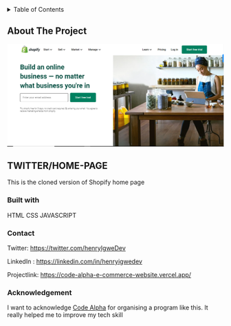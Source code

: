 <!-- TABLE OF CONTENTS -->
<details>
  <summary>Table of Contents</summary>
  <ol>
    <li>
      <a href="#about-the-project">About The Project</a>
      <ul>
        <li><a href="#built-with">Built With</a></li>
      </ul>
    </li>
    <li>
      <a href="#getting-started">Getting Started</a>s
    </li>
    <li><a href="#contact">Contact</a></li>
    <li><a href="#acknowledgments">Acknowledgments</a></li>
  </ol>
</details>

<!-- ABOUT THE PROJECT -->

## About The Project

![](./img/screenshot.png)

## TWITTER/HOME-PAGE

This is the cloned version of Shopify home page

### Built with

HTML
CSS
JAVASCRIPT

### Contact

Twitter: https://twitter.com/henryIgweDev

LinkedIn : https://linkedin.com/in/henryigwedev

Projectlink: https://code-alpha-e-commerce-website.vercel.app/

### Acknowledgement

I want to acknowledge [Code Alpha](https://www.linkedin.com/company/codealpha/?lipi=urn%3Ali%3Apage%3Acompanies_company_index%3Bd4cd82ba-49ce-4939-a85e-48223ce1e640) for organising a program like this. It really helped me to improve my tech skill
